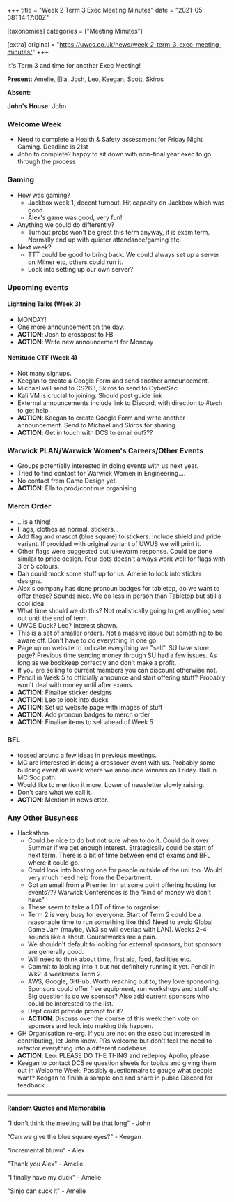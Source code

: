 +++
title = "Week 2 Term 3 Exec Meeting Minutes"
date = "2021-05-08T14:17:00Z"

[taxonomies]
categories = ["Meeting Minutes"]

[extra]
original = "https://uwcs.co.uk/news/week-2-term-3-exec-meeting-minutes/"
+++

<p>It&#x27;s Term 3 and time for another Exec Meeting!</p>

<!-- more -->

**Present:** Amelie, Ella, Josh, Leo, Keegan, Scott, Skiros

**Absent:**

**John's House:** John

### Welcome Week

  - Need to complete a Health & Safety assessment for Friday Night Gaming. Deadline is 21st
  - John to complete? happy to sit down with non-final year exec to go through the process

### Gaming

  - How was gaming?
      - Jackbox week 1, decent turnout. Hit capacity on Jackbox which was good.
      - Alex's game was good, very fun\!
  - Anything we could do differently?
      - Turnout probs won't be great this term anyway, it is exam term. Normally end up with quieter attendance/gaming etc.
  - Next week?
      - TTT could be good to bring back. We could always set up a server on Milner etc, others could run it.
      - Look into setting up our own server?

### Upcoming events

#### Lightning Talks (Week 3)

  - MONDAY\!
  - One more announcement on the day.
  - **ACTION**: Josh to crosspost to FB
  - **ACTION**: Write new announcement for Monday

#### Nettitude CTF (Week 4)

  - Not many signups.
  - Keegan to create a Google Form and send another announcement.
  - Michael will send to CS263, Skiros to send to CyberSec
  - Kali VM is crucial to joining. Should post guide link
  - External announcements include link to Discord, with direction to \#tech to get help.
  - **ACTION**: Keegan to create Google Form and write another announcement. Send to Michael and Skiros for sharing.
  - **ACTION**: Get in touch with DCS to email out???

### Warwick PLAN/Warwick Women's Careers/Other Events

  - Groups potentially interested in doing events with us next year.
  - Tried to find contact for Warwick Women in Engineering....
  - No contact from Game Design yet.
  - **ACTION**: Ella to prod/continue organising

### Merch Order

  - ...is a thing\!
  - Flags, clothes as normal, stickers...
  - Add flag and mascot (blue square) to stickers. Include shield and pride variant. If provided with original variant of UWUS we will print it.
  - Other flags were suggested but lukewarm response. Could be done similar to pride design. Four dots doesn't always work well for flags with 3 or 5 colours.
  - Dan could mock some stuff up for us. Amelie to look into sticker designs.
  - Alex's company has done pronoun badges for tabletop, do we want to offer those? Sounds nice. We do less in person than Tabletop but still a cool idea.
  - What time should we do this? Not realistically going to get anything sent out until the end of term.
  - UWCS Duck? Leo? Interest shown.
  - This is a set of smaller orders. Not a massive issue but something to be aware off. Don't have to do everything in one go.
  - Page up on website to indicate everything we "sell". SU have store page? Previous time sending money through SU had a few issues. As long as we bookkeep correctly and don't make a profit.
  - If you are selling to current members you can discount otherwise not.
  - Pencil in Week 5 to officially announce and start offering stuff? Probably won't deal with money until after exams.
  - **ACTION**: Finalise sticker designs
  - **ACTION**: Leo to look into ducks
  - **ACTION**: Set up website page with images of stuff
  - **ACTION**: Add pronoun badges to merch order
  - **ACTION**: Finalise items to sell ahead of Week 5

### BFL

  - tossed around a few ideas in previous meetings.
  - MC are interested in doing a crossover event with us. Probably some building event all week where we announce winners on Friday. Ball in MC Soc path.
  - Would like to mention it more. Lower of newsletter slowly raising.
  - Don't care what we call it.
  - **ACTION**: Mention in newsletter.

### Any Other Busyness

  - Hackathon
      - Could be nice to do but not sure when to do it. Could do it over Summer if we get enough interest. Strategically could be start of next term. There is a bit of time between end of exams and BFL where it could go.
      - Could look into hosting one for people outside of the uni too. Would very much need help from the Department.
      - Got an email from a Premier Inn at some point offering hosting for events??? Warwick Conferences is the "kind of money we don't have"
      - These seem to take a LOT of time to organise.
      - Term 2 is very busy for everyone. Start of Term 2 could be a reasonable time to run something like this? Need to avoid Global Game Jam (maybe, Wk3 so will overlap with LAN). Weeks 2-4 sounds like a shout. Courseworks are a pain.
      - We shouldn't default to looking for external sponsors, but sponsors are generally good.
      - Will need to think about time, first aid, food, facilities etc.
      - Commit to looking into it but not definitely running it yet. Pencil in Wk2-4 weekends Term 2.
      - AWS, Google, GitHub. Worth reaching out to, they love sponsoring. Sponsors could offer free equipment, run workshops and stuff etc. Big question is do we sponsor? Also add current sponsors who could be interested to the list.
      - Dept could provide prompt for it?
      - **ACTION**: Discuss over the course of this week then vote on sponsors and look into making this happen.
  - GH Organisation re-org. If you are not on the exec but interested in contributing, let John know. PRs welcome but don't feel the need to refactor everything into a different codebase.
  - **ACTION**: Leo: PLEASE DO THE THING and redeploy Apollo, please.
  - Keegan to contact DCS re question sheets for topics and giving them out in Welcome Week. Possibly questionnaire to gauge what people want? Keegan to finish a sample one and share in public Discord for feedback.



***

#### Random Quotes and Memorabilia

"I don't think the meeting will be that long" - John

"Can we give the blue square eyes?" - Keegan

"incremental bluwu" - Alex

"Thank you Alex" - Amelie

"I finally have my duck" - Amelie

"Sinjo can suck it" - Amelie

